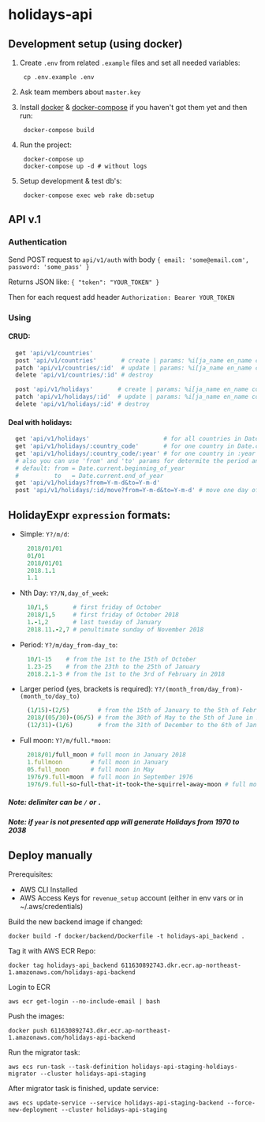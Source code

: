 # holidays-api

## Development setup (using docker)

1. Create `.env` from related `.example` files and set all needed variables:

        cp .env.example .env

2. Ask team members about `master.key`

3. Install [docker](https://docs.docker.com/engine/installation/) & [docker-compose](https://docs.docker.com/compose/install/) if you haven't got them yet and then run:

        docker-compose build

4. Run the project:

        docker-compose up
        docker-compose up -d # without logs

5. Setup development & test db's:

        docker-compose exec web rake db:setup

## API v.1
### Authentication
  Send POST request to `api/v1/auth` with body `{ email: 'some@email.com', password: 'some_pass' }`
  
  Returns JSON like: `{ "token": "YOUR_TOKEN" }`
  
  Then for each request add header `Authorization: Bearer YOUR_TOKEN`
### Using
#### CRUD:
```ruby
  get 'api/v1/countries'
  post 'api/v1/countries'       # create | params: %i[ja_name en_name country_code]
  patch 'api/v1/countries/:id'  # update | params: %i[ja_name en_name country_code]
  delete 'api/v1/countries/:id' # destroy

  post 'api/v1/holidays'       # create | params: %i[ja_name en_name country_code expression calendar_type holiday_type]
  patch 'api/v1/holidays/:id'  # update | params: %i[ja_name en_name country_code expression calendar_type holiday_type]
  delete 'api/v1/holidays/:id' # destroy
```
#### Deal with holidays:
```ruby
  get 'api/v1/holidays'                     # for all countries in Date.current.all_year
  get 'api/v1/holidays/:country_code'       # for one country in Date.current.all_year
  get 'api/v1/holidays/:country_code/:year' # for one country in :year
  # also you can use 'from' and 'to' params for determite the period and it can be used with :country_code
  # default: from = Date.current.beginning_of_year
  #          to   = Date.current.end_of_year
  get 'api/v1/holidays?from=Y-m-d&to=Y-m-d'
  post 'api/v1/holidays/:id/move?from=Y-m-d&to=Y-m-d' # move one day of holiday to another
```

## HolidayExpr `expression` formats:
  - Simple: `Y?/m/d`:
    ```ruby
      2018/01/01
      01/01
      2018/01/01
      2018.1.1
      1.1
    ```
  - Nth Day: `Y?/N,day_of_week`:
    ```ruby
      10/1,5       # first friday of October
      2018/1,5     # first friday of October 2018
      1.-1,2       # last tuesday of January
      2018.11.-2,7 # penultimate sunday of November 2018
    ```
  - Period: `Y?/m/day_from-day_to`:
    ```ruby
      10/1-15    # from the 1st to the 15th of October
      1.23-25    # from the 23th to the 25th of January
      2018.2.1-3 # from the 1st to the 3rd of February in 2018
    ```
  - Larger period (yes, brackets is required): `Y?/(month_from/day_from)-(month_to/day_to)`
    ```ruby
      (1/15)-(2/5)        # from the 15th of January to the 5th of February
      2018/(05/30)-(06/5) # from the 30th of May to the 5th of June in 2018
      (12/31)-(1/6)       # from the 31th of December to the 6th of January (New Year (^-^))
    ```
  - Full moon: `Y?/m/full.*moon`:
    ```ruby
      2018/01/full_moon # full moon in January 2018
      1.fullmoon        # full moon in January
      05.full_moon      # full moon in May
      1976/9.full-moon  # full moon in September 1976
      1976/9.full-so-full-that-it-took-the-squirrel-away-moon # full moon in September 1976 too
    ```

##### Note: delimiter can be `/` or `.`
##### Note: if `year` is not presented app will generate Holidays from 1970 to 2038

## Deploy manually
Prerequisites: 
* AWS CLI Installed
* AWS Access Keys for `revenue_setup` account (either in env vars or in ~/.aws/credentials)

Build the new backend image if changed:
```
docker build -f docker/backend/Dockerfile -t holidays-api_backend .
```

Tag it with AWS ECR Repo:
```
docker tag holidays-api_backend 611630892743.dkr.ecr.ap-northeast-1.amazonaws.com/holidays-api-backend
```

Login to ECR
```
aws ecr get-login --no-include-email | bash
```

Push the images:
```
docker push 611630892743.dkr.ecr.ap-northeast-1.amazonaws.com/holidays-api-backend
```

Run the migrator task:
```
aws ecs run-task --task-definition holidays-api-staging-holdiays-migrator --cluster holidays-api-staging
```

After migrator task is finished, update service:
```
aws ecs update-service --service holidays-api-staging-backend --force-new-deployment --cluster holidays-api-staging
```
